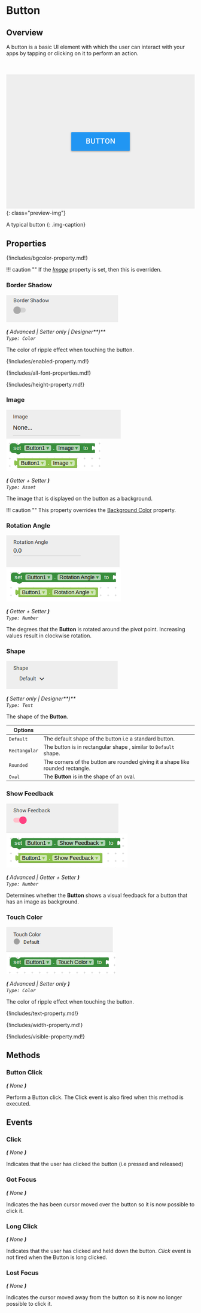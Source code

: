 # Button


## Overview

A button is a basic UI element with which the user can interact with your apps by tapping or 
clicking on it to perform an action.


<br><br>
![Preview of button](/assets/images/components/user-interface/button/preview.png){: class="preview-img"}

A typical button
{: .img-caption}


## Properties

{!includes/bgcolor-property.md!}

!!! caution ""
    If the _[Image](#image)_ property is set, then this is overriden.


### Border Shadow

![](/assets/images/components/user-interface/button/d_border-shadow.png)

_**\(** Advanced | Setter only | Designer**\)**  
`Type: Color`_

The color of ripple effect when touching the button.


{!includes/enabled-property.md!}


{!includes/all-font-properties.md!}


{!includes/height-property.md!}


### Image

![](/assets/images/components/user-interface/button/d_image.png) ![](/assets/images/components/user-interface/button/p_image.png)

_**\(** Getter + Setter **\)**  
`Type: Asset`_ 

The image that is displayed on the button as a background.

!!! caution ""
    This property overrides the [Background Color](#background-color) property.


### Rotation Angle

![](/assets/images/components/user-interface/button/d_rotation-angle.png) ![](/assets/images/components/user-interface/button/p_rotation-angle.png)

_**\(** Getter + Setter **\)**  
`Type: Number`_ 

The degrees that the **Button** is rotated around the pivot point. Increasing values result in clockwise rotation.


### Shape

![](/assets/images/components/user-interface/button/d_shape.png)

_**\(** Setter only | Designer**\)**  
`Type: Text`_ 

The shape of the **Button**.

Options              | []()
-------------------- | ------------
`Default`            | The default shape of the button i.e a standard button.
`Rectangular`        | The button is in rectangular shape , similar to `Default` shape.
`Rounded`            | The corners of the button are rounded giving it a shape like rounded rectangle.
`Oval   `            | The **Button** is in the shape of an oval.


### Show Feedback

![](/assets/images/components/user-interface/button/d_show-feedback.png) ![](/assets/images/components/user-interface/button/p_show-feedback.png)

_**\(** Advanced | Getter + Setter **\)**  
`Type: Number`_ 

Determines whether the **Button** shows a visual feedback for a button that has an image as background.


### Touch Color

![](/assets/images/components/user-interface/button/d_touch-color.png) ![](/assets/images/components/user-interface/button/p_touch-color.png)

_**\(** Advanced | Setter only **\)**  
`Type: Color`_

The color of ripple effect when touching the button.


{!includes/text-property.md!}


{!includes/width-property.md!}


{!includes/visible-property.md!}



## Methods

### Button Click
_**\(** None **\)**_ 

Perform a Button click. The Click event is also fired when this method is executed.



## Events

### Click
_**\(** None **\)**_ 

Indicates that the user has clicked the button \(i.e pressed and released\)


### Got Focus
_**\(** None **\)**_

Indicates the has been cursor moved over the button so it is now possible to click it.


### Long Click
_**\(** None **\)**_

Indicates that the user has clicked and held down the button. _Click_ event is not 
fired when the Button is long clicked.


### Lost Focus
_**\(** None **\)**_

Indicates the cursor moved away from the button so it is now no longer possible to click it.